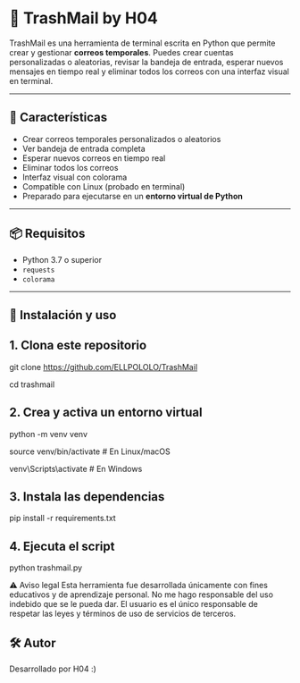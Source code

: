 # 🧨 TrashMail by H04

TrashMail es una herramienta de terminal escrita en Python que permite crear y gestionar **correos temporales**. Puedes crear cuentas personalizadas o aleatorias, revisar la bandeja de entrada, esperar nuevos mensajes en tiempo real y eliminar todos los correos con una interfaz visual en terminal.

---

## 🚀 Características

- Crear correos temporales personalizados o aleatorios
- Ver bandeja de entrada completa
- Esperar nuevos correos en tiempo real
- Eliminar todos los correos
- Interfaz visual con colorama
- Compatible con Linux (probado en terminal)
- Preparado para ejecutarse en un **entorno virtual de Python**

---

## 📦 Requisitos

- Python 3.7 o superior
- `requests`
- `colorama`
---

## 🧪 Instalación y uso

## 1. Clona este repositorio

git clone https://github.com/ELLPOLOLO/TrashMail

cd trashmail

## 2. Crea y activa un entorno virtual
python -m venv venv

source venv/bin/activate      # En Linux/macOS

venv\Scripts\activate         # En Windows

## 3. Instala las dependencias

pip install -r requirements.txt

## 4. Ejecuta el script

python trashmail.py

⚠️ Aviso legal
Esta herramienta fue desarrollada únicamente con fines educativos y de aprendizaje personal.
No me hago responsable del uso indebido que se le pueda dar.
El usuario es el único responsable de respetar las leyes y términos de uso de servicios de terceros.

## 🛠️ Autor
Desarrollado por H04 :)